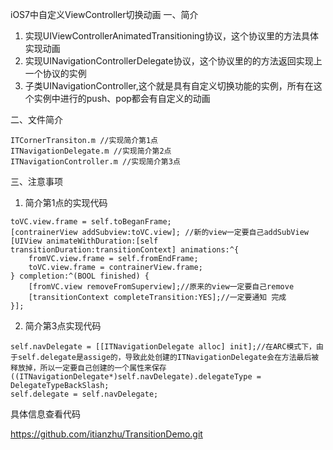 iOS7中自定义ViewController切换动画
一、简介
1. 实现UIViewControllerAnimatedTransitioning协议，这个协议里的方法具体实现动画
2. 实现UINavigationControllerDelegate协议，这个协议里的的方法返回实现上一个协议的实例
3. 子类UINavigationController,这个就是具有自定义切换功能的实例，所有在这个实例中进行的push、pop都会有自定义的动画


二、文件简介
```
ITCornerTransiton.m //实现简介第1点
ITNavigationDelegate.m //实现简介第2点
ITNavigationController.m //实现简介第3点
```


三、注意事项
1. 简介第1点的实现代码
```
toVC.view.frame = self.toBeganFrame;
[contrainerView addSubview:toVC.view]; //新的view一定要自己addSubView
[UIView animateWithDuration:[self transitionDuration:transitionContext] animations:^{
    fromVC.view.frame = self.fromEndFrame;
    toVC.view.frame = contrainerView.frame;
} completion:^(BOOL finished) {
    [fromVC.view removeFromSuperview];//原来的view一定要自己remove
    [transitionContext completeTransition:YES];//一定要通知 完成
}];
```
2. 简介第3点实现代码
```
self.navDelegate = [[ITNavigationDelegate alloc] init];//在ARC模式下，由于self.delegate是assige的，导致此处创建的ITNavigationDelegate会在方法最后被释放掉，所以一定要自己创建的一个属性来保存
((ITNavigationDelegate*)self.navDelegate).delegateType = DelegateTypeBackSlash;
self.delegate = self.navDelegate;
```


具体信息查看代码


https://github.com/itianzhu/TransitionDemo.git